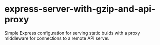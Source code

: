 # express-server-with-gzip-and-api-proxy
Simple Express configuration for serving static builds with a proxy middleware for connections to a remote API server.
